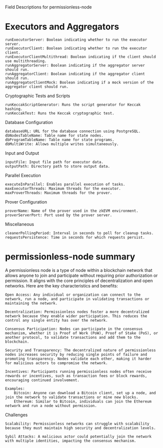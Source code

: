 Field Descriptions for permissionless-node
# Executors and Aggregators

    runExecutorServer: Boolean indicating whether to run the executor server.
    runExecutorClient: Boolean indicating whether to run the executor client.
    runExecutorClientMultithread: Boolean indicating if the client should use multithreading.
    runAggregatorServer: Boolean indicating if the aggregator server should run.
    runAggregatorClient: Boolean indicating if the aggregator client should run.
    runAggregatorClientMock: Boolean indicating if a mock version of the aggregator client should run.

Cryptographic Tests and Scripts

    runKeccakScriptGenerator: Runs the script generator for Keccak hashing.
    runKeccakTest: Runs the Keccak cryptographic test.

Database Configuration

    databaseURL: URL for the database connection using PostgreSQL.
    dbNodesTableName: Table name for state nodes.
    dbProgramTableName: Table name for state programs.
    dbMultiWrite: Allows multiple writes simultaneously.

Input and Output

    inputFile: Input file path for executor data.
    outputPath: Directory path to store output data.

Parallel Execution

    executeInParallel: Enables parallel execution of tasks.
    maxExecutorThreads: Maximum threads for the executor.
    maxProverThreads: Maximum threads for the prover.

Prover Configuration

    proverName: Name of the prover used in the zkEVM environment.
    proverServerPort: Port used by the prover server.

Miscellaneous

    cleanerPollingPeriod: Interval in seconds to poll for cleanup tasks.
    requestsPersistence: Time in seconds for which requests persist.

# permissionless-node summary
A permissionless node is a type of node within a blockchain network that allows anyone to join and participate without requiring prior authorization or permission. It aligns with the core principles of decentralization and open networks. Here are the key characteristics and benefits:

    Open Access: Any individual or organization can connect to the network, run a node, and participate in validating transactions or maintaining the network.

    Decentralization: Permissionless nodes foster a more decentralized network because they enable wider participation. This reduces the control any single entity has over the network.

    Consensus Participation: Nodes can participate in the consensus mechanism, whether it is Proof of Work (PoW), Proof of Stake (PoS), or another protocol, to validate transactions and add them to the blockchain.

    Security and Transparency: The decentralized nature of permissionless nodes increases security by reducing single points of failure and promoting transparency. Nodes validate each other, making it harder for malicious actors to compromise the network.

    Incentives: Participants running permissionless nodes often receive rewards or incentives, such as transaction fees or block rewards, encouraging continued involvement.

    Examples:
        Bitcoin: Anyone can download a Bitcoin client, set up a node, and join the network to validate transactions or mine new blocks.
        Ethereum: Similar to Bitcoin, individuals can join the Ethereum network and run a node without permission.

Challenges

    Scalability: Permissionless networks can struggle with scalability because they must maintain high security and decentralization levels.

    Sybil Attacks: A malicious actor could potentially join the network with multiple identities, impacting the consensus mechanism.
